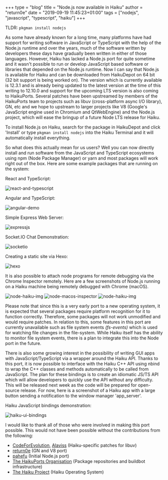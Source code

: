 +++
type = "blog"
title = "Node.js now available in Haiku"
author = "return0e"
date = "2019-09-19 11:45:23+01:00"
tags = ["nodejs", "javascript", "typescript", "haiku"]
+++

TLDR: ``pkgman install nodejs``

As some have already known for a long time, many platforms have had support for writing software in JavaScript or TypeScript with the help of the Node.js runtime and over the years, much of the software written by developers these days have gradually been written in either of those languages. However, Haiku has lacked a Node.js port for quite sometime and it wasn't possible to run or develop JavaScript based software or libraries that depended on the Node.js runtime. Now I can say that Node.js is available for Haiku and can be downloaded from HaikuDepot on 64 bit (32 bit support is being worked on). The version which is currently available is 12.3.1 and is already being updated to the latest version at the time of this writing to 12.10.0 and support for the upcoming LTS version is also coming to HaikuPorts. Several patches have been upstreamed by members of the HaikuPorts team to projects such as libuv (cross-platform async I/O library), GN, etc and we hope to upstream to larger projects like V8 (Google's JavaScript engine used in Chromium and QtWebEngine) and the Node.js project, which will ease the bringup of a future Node LTS release for Haiku.

To install Node.js on Haiku, search for the package in HaikuDepot and click 'Install' or type ``pkgman install nodejs`` into the Haiku Terminal and it will automatically install everything.

So what does this actually mean for us users? Well you can now directly install and run software from the JavaScript and TypeScript ecosystems using npm (Node Package Manager) or yarn and most packages will work right out of the box. Here are some example packages that are running on the system:

React and TypeScript:

<img src="/files/blog/return0e/react-js-on-haiku.png" alt="react-and-typescript" class="img-responsive center-block">


Angular and TypeScript:

<img src="/files/blog/return0e/angular-demo.png" alt="angular-demo" class="img-responsive center-block">


Simple Express Web Server:

<img src="/files/blog/return0e/expressjs.png" alt="expressjs" class="img-responsive center-block">


Socket.IO Chat Demonstration:

<img src="/files/blog/return0e/socketio.png" alt="socketio" class="img-responsive center-block">


Creating a static site via Hexo:

<img src="/files/blog/return0e/hexo.png" alt="hexo" class="img-responsive center-block">

It is also possible to attach node programs for remote debugging via the Chrome Inspector remotely. Here are a few screenshots of Node.js running on a Haiku machine being remotely debugged with Chrome (macOS).

<img src="/files/blog/return0e/node-haiku-img.png" alt="node-haiku-img" class="img-responsive center-block">

<img src="/files/blog/return0e/node-inspect-mac.png" alt="node-macos-inspector" class="img-responsive center-block">

<img src="/files/blog/return0e/haiku-inspector-debugge.png" alt="node-haiku-img" class="img-responsive center-block">

Please note that since this is a very early port to a new operating system, it is expected that several packages require platform recognition for it to function correctly. Therefore, some packages will not work unmodified and would require patches. In relation to this, some features in this port are currently unavailable such as file system events _(fs-events)_ which is used for watching file changes in the file-system. While Haiku itself has the ability to monitor file system events, there is a plan to integrate this into the Node port in the future.

There is also some growing interest in the possibility of writing GUI apps with JavaScript/TypeScript via a wrapper around the Haiku API. Thanks to this port, it is now possible to interface with the Haiku C++ API using nbind to wrap the C++ classes and methods automatically to be called from JavaScript. The plan for these bindings is to create an idiomatic JS/TS API which will allow developers to quickly use the API without any difficulty. This will be released next week as the code will be prepared for open-source release. For now, here is a screenshot of a Haiku app with a large button sending a notification to the window manager 'app_server'.

Haiku JavaScript bindings demonstration:

<img src="/files/blog/return0e/notification-demo.png" alt="haiku-ui-bindings" class="img-responsive center-block">

I would like to thank all of those who were involved in making this port possible. This would not have been possible without the contributions from the following:

* [CodeForEvolution](https://github.com/CodeForEvolution), [Alaviss](https://github.com/alaviss) (Haiku-specific patches for libuv)
* [return0e](https://github.com/return) (GN and V8 port)
* [pahefu](https://github.com/pahefu) (Initial Node.js port)
* [The HaikuPorts Organisation](https://github.com/haikuports/haikuports) (Package repositories and buildbot infrastructure)
* [The Haiku Project](https://haiku-os.org) (Haiku Operating System)
